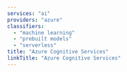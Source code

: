 ```yaml
---
services: "ai"
providers: "azure"
classifiers:
  - "machine learning"
  - "prebuilt models"
  - "serverless"
title: "Azure Cognitive Services"
linkTitle: "Azure Cognitive Services"
---
```

